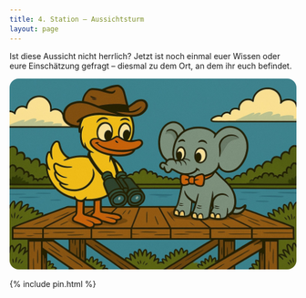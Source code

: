 ```yaml
---
title: 4. Station – Aussichtsturm
layout: page
---
```


Ist diese Aussicht nicht herrlich?
Jetzt ist noch einmal euer Wissen oder eure Einschätzung gefragt –
diesmal zu dem Ort, an dem ihr euch befindet.

<html>
    <div id="duck1">
        <img src="images/duck_turm.jpeg" alt="Ente auf Aussichtsturm" style="border-radius: 16px;" />
    </div>
    <div id="duck2" style="display:none">
        <img src="images/duck_party.jpeg" alt="Ente macht Party" style="border-radius: 16px;" />
    </div>
</html>

{% include pin.html %}

<html>
    <div id="coordinates" class="text-center" style="display:none">

        <h3>🎉 Herzlichen Glückwunsch! 🎊</h3>

        <span style="font-weight: normal;">
            Ihr habt den letzten Geocache gefunden.
            Nun geht es <a href="{% include parkplatz_map_link.html %}">zurück zum Parkplatz 🅿️</a>.<br>
        </span>

    {% include parkplatz_map.html %}
    </div>

    <script>
        let correctPin = "1842";
    </script>
    <script src="./confetti.browser.min.js"></script>
    <script src="./pin.js"></script>

</html>
